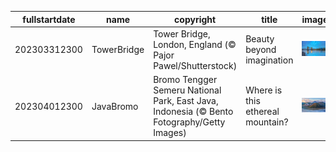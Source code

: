 |fullstartdate|name|copyright|title|image|
|--|--|--|--|--|
202303312300|TowerBridge|Tower Bridge, London, England (© Pajor Pawel/Shutterstock)|Beauty beyond imagination|![](/en-GB/2023/04/202303312300TowerBridge.jpg)|
202304012300|JavaBromo|Bromo Tengger Semeru National Park, East Java, Indonesia (© Bento Fotography/Getty Images)|Where is this ethereal mountain?|![](/en-GB/2023/04/202304012300JavaBromo.jpg)|
